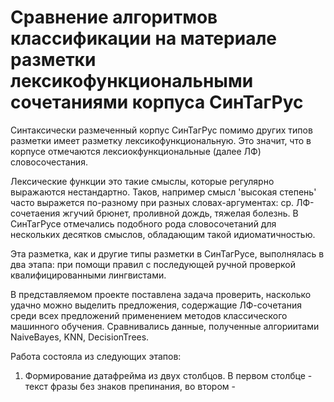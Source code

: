 # Сравнение алгоритмов классификации на материале разметки лексикофункциональными сочетаниями корпуса СинТагРус

Синтаксически размеченный корпус СинТагРус помимо других типов разметки имеет разметку лексикофункциональную. Это значит, что в корпусе отмечаются лексиокфункциональные (далее ЛФ) словосочестания.

Лексические функции это такие смыслы, которые регулярно выражаются нестандартно. Таков, например смысл 'высокая степень' часто выражется по-разному при разных словах-аргументах: ср. ЛФ-сочетаения жгучий брюнет, проливной дождь, тяжелая болезнь. В СинТагРусе отмечались подобного рода словосочетаний для нескольких десятков смыслов, обладающим такой идиоматичностью. 

Эта разметка, как и другие типы разметки в СинТагРусе, выполнялась в два этапа: при помощи правил с последующей ручной проверкой квалифицированными лингвистами.

В представляемом проекте поставлена задача проверить, насколько удачно можно выделить предложения, содержащие ЛФ-сочетания среди всех предложений применением методов классического машинного обучения. Сравнивались данные, полученные алгориитами NaiveBayes, KNN, DecisionTrees.

Работа состояла из следующих этапов:

1. Формирование датафрейма из двух столбцов. В первом столбце - текст фразы без знаков препинания, во втором - 
